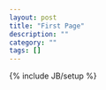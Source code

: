 ```yaml
---
layout: post
title: "First Page"
description: ""
category: ""
tags: []
---
```

{% include JB/setup %}
